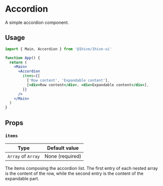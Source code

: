 # Accordion

A simple accordion component.

## Usage

```jsx
import { Main, Accordion } from '@1hive/1hive-ui'

function App() {
  return (
    <Main>
      <Accordion
        items={[
          ['Row content', 'Expandable content'],
          [<div>Row content</div>, <div>Expandable content</div>],
        ]}
      />
    </Main>
  )
}
```

## Props

### `items`

| Type               | Default value   |
| ------------------ | --------------- |
| `Array` of `Array` | None (required) |

The items composing the accordion list. The first entry of each nested array is the content of the row, while the second entry is the content of the expandable part.
